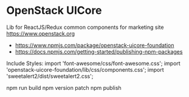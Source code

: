 OpenStack UICore
====================

Lib for ReactJS/Redux common components for marketing site https://www.openstack.org

* https://www.npmjs.com/package/openstack-uicore-foundation
* https://docs.npmjs.com/getting-started/publishing-npm-packages

Include Styles:
import 'font-awesome/css/font-awesome.css';
import 'openstack-uicore-foundation/lib/css/components.css';
import 'sweetalert2/dist/sweetalert2.css';


npm run build
npm version patch
npm publish
